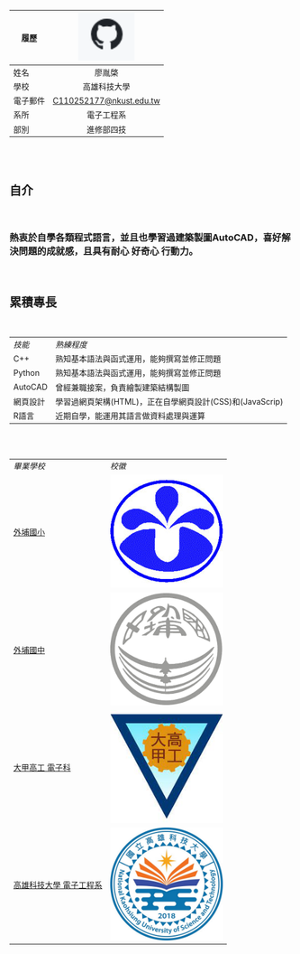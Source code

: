 |      履歷        |<img src="https://github.com/LiaiYC/class/blob/main/110.PNG" width=100/>|
| ---------------- |:-----------------------------:|
| 姓名             |廖胤棨                  |
| 學校             | 高雄科技大學                  |
| 電子郵件         | C110252177@nkust.edu.tw          |
| 系所             | 電子工程系                  |
| 部別             | 進修部四技                 |
<br/>
<br/>
<h2>自介</h2>
<br/>
<h3>熱衷於自學各類程式語言，並且也學習過建築製圖AutoCAD，喜好解決問題的成就感，且具有耐心 好奇心 行動力。</h3>
<br/>
<h2>累積專長</h2>
<br/>
<table>
  <tr>
      <td><i>技能</i></td>
      <td><i>熟練程度</i></td>
  </tr>
  <tr>
      <td>C++</td>
      <td>熟知基本語法與函式運用，能夠撰寫並修正問題</td>
  </tr>
  <tr>
      <td>Python</td>
      <td>熟知基本語法與函式運用，能夠撰寫並修正問題</td>
  </tr>
  <tr>
      <td>AutoCAD</td>
      <td>曾經兼職接案，負責繪製建築結構製圖</td>
  </tr>
  <tr>
      <td>網頁設計</td>
      <td>學習過網頁架構(HTML)，正在自學網頁設計(CSS)和(JavaScrip)</td>
  </tr>
  <tr>
      <td>R語言</td>
      <td>近期自學，能運用其語言做資料處理與運算</td>
  </tr>
</table>
<br/>
<br/>
<table>
  <tr>
    <td><i>畢業學校</i></td>
    <td><i>校徽</i></td>
  </tr>
  <tr>
    <td><a href="https://wpes.tc.edu.tw">外埔國小</a></td>
    <td><img src="https://github.com/LiaiYC/class/blob/main/%E5%A4%96%E5%9F%94%E5%9C%8B%E5%B0%8F.jpeg" width=200/></td>
  </tr>
  <tr>
    <td><a href="https://wpjh.tc.edu.tw">外埔國中</a></td>
    <td><img src="https://github.com/LiaiYC/class/blob/main/%E5%A4%96%E5%9F%94%E5%9C%8B%E4%B8%AD.png" width=200/></td>
  </tr>
  <tr>
    <td><a href="https://tcvs.tc.edu.tw">大甲高工 電子科</a></td>
    <td><img src="https://github.com/LiaiYC/class/blob/main/%E8%87%BA%E4%B8%AD%E5%B8%82%E7%AB%8B%E5%A4%A7%E7%94%B2%E5%B7%A5%E6%A5%AD%E9%AB%98%E7%B4%9A%E4%B8%AD%E7%AD%89%E5%AD%B8%E6%A0%A1.jpeg" width=200/></td>
  </tr>
  <tr>
    <td><a href="https://www.nkust.edu.tw">高雄科技大學 電子工程系</a></td>
    <td><img src="https://github.com/LiaiYC/class/blob/main/unnamed.jpg" width=200/></td>
  </tr>
</table>
